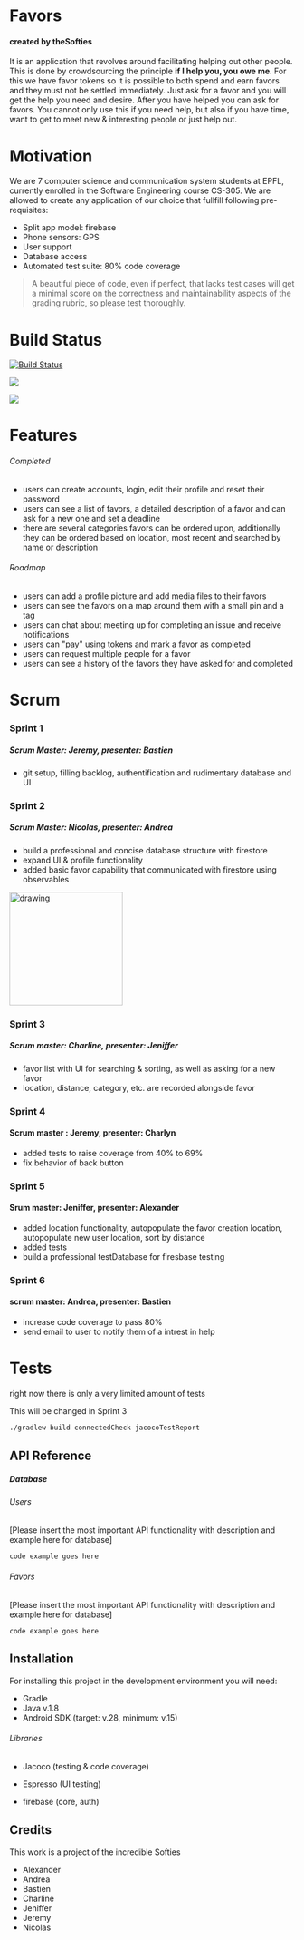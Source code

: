 # Favors

#### created by theSofties

It is an application that revolves around facilitating helping out other people. This is done by crowdsourcing the principle **if I help you, you owe me**. For this we have favor tokens so it is possible to both spend and earn favors and they must not be settled immediately. Just ask for a favor and you will get the help you need and desire. After you have helped you can ask for favors. You cannot only use this if you need help, but also if you have time, want to get to meet new & interesting people or just help out.

# Motivation

We are 7 computer science and communication system students at EPFL, currently enrolled in the Software Engineering course CS-305. We are allowed to create any application of our choice that fullfill following pre-requisites:

- Split app model: firebase
- Phone sensors: GPS
- User support
- Database access
- Automated test suite: 80% code coverage
> A beautiful piece of code, even if perfect, that lacks test cases will get a minimal score on the correctness and maintainability aspects of the grading rubric, so please test thoroughly.

# Build Status

[![Build Status](https://travis-ci.org/basbeu/theSofties.svg?branch=master)](https://travis-ci.org/basbeu/theSofties)

<a href="https://codeclimate.com/github/basbeu/theSofties/maintainability"><img src="https://api.codeclimate.com/v1/badges/ca33d5d2d2e82d260e05/maintainability" /></a>

<a href="https://codeclimate.com/github/basbeu/theSofties/test_coverage"><img src="https://api.codeclimate.com/v1/badges/ca33d5d2d2e82d260e05/test_coverage" /></a>

# Features

###### Completed

- users can create accounts, login, edit their profile and reset their password
- users can see a list of favors, a detailed description of a favor and can ask for a new one and set a deadline
- there are several categories favors can be ordered upon, additionally they can be ordered based on location, most recent and searched by name or description

###### Roadmap

- users can add a profile picture and add media files to their favors
- users can see the favors on a map around them with a small pin and a tag
- users can chat about meeting up for completing an issue and receive notifications
- users can "pay" using tokens and mark a favor as completed
- users can request multiple people for a favor
- users can see a history of the favors they have asked for and completed

# Scrum

### Sprint 1

##### Scrum Master: Jeremy, presenter: Bastien

- git setup, filling backlog, authentification and rudimentary database and UI

### Sprint 2

##### Scrum Master: Nicolas, presenter: Andrea

- build a professional and concise database structure with firestore
- expand UI & profile functionality
- added basic favor capability that communicated with firestore using observables

<img src="https://mail.sanchez.at/files/favor-screen-1/favor-screen-1.png" alt="drawing" width="200"/>

### Sprint 3

##### Scrum master: Charline, presenter: Jeniffer

- favor list with UI for searching & sorting, as well as asking for a new favor
- location, distance, category, etc. are recorded alongside favor

### Sprint 4

#### Scrum master : Jeremy, presenter: Charlyn

- added tests to raise coverage from 40% to 69%
- fix behavior of back button

### Sprint 5

#### Srum master: Jeniffer, presenter: Alexander

- added location functionality, autopopulate the favor creation location, autopopulate new user location, sort by distance
- added tests
- build a professional testDatabase for firesbase testing

### Sprint 6

#### scrum master: Andrea, presenter: Bastien

- increase code coverage to pass 80%
- send email to user to notify them of a intrest in help

# Tests

right now there is only a very limited amount of tests

This will be changed in Sprint 3

``` bash
./gradlew build connectedCheck jacocoTestReport
```

## API Reference

##### Database

###### Users

[Please insert the most important API functionality with description and example here for database]

```java
code example goes here
```

###### Favors

[Please insert the most important API functionality with description and example here for database]

```
code example goes here
```

## Installation

For installing this project in the development environment you will need:

- Gradle
- Java v.1.8
- Android SDK (target: v.28, minimum: v.15)

###### Libraries

- Jacoco (testing & code coverage)

- Espresso (UI testing)

- firebase (core, auth)

## Credits

This work is a project of the incredible Softies

- Alexander
- Andrea
- Bastien
- Charline
- Jeniffer
- Jeremy
- Nicolas
